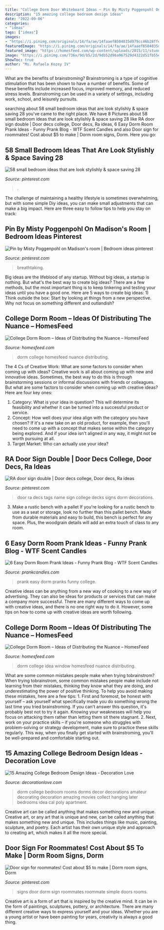 ```yaml
---
title: "College Dorm Door Whiteboard Ideas ~ Pin By Misty Poggenpohl On Madison&#039;s Room"
description: "15 amazing college bedroom design ideas"
date: "2022-09-06"
categories:
- "ideas"
tags: ["ideas"]
images:
- "https://i.pinimg.com/originals/14/fa/ae/14faaef8504035d979cc46b28ffe67d8.jpg"
featuredImage: "https://i.pinimg.com/originals/14/fa/ae/14faaef8504035d979cc46b28ffe67d8.jpg"
featured_image: "https://homesfeed.com/wp-content/uploads/2015/11/stunning-red-college-dorm-room-idea-with-red-siding-and-white-patterned-curtain-and-black-wall-accent-and-white-bedding-and-red-sheet-and-creamy-flooring.jpg"
image: "https://i.pinimg.com/736x/9d/b5/2d/9db52d96a967529d4322d51fb55efd71.jpg"
ShowToc: true
author: "Ms. Rafaela Kozey IV"
---
```



What are the benefits of brainstroming?
Brainstroming is a type of cognitive stimulation that has been shown to have a number of benefits. Some of these benefits include increased focus, improved memory, and reduced stress levels. Brainstroming can be used in a variety of settings, including work, school, and leisurely pursuits.

	

		
searching about 58 small bedroom ideas that are look stylishly &amp; space saving 28 you've came to the right place. We have 8 Pictures about 58 small bedroom ideas that are look stylishly &amp; space saving 28 like RA door sign double | Door decs college, Door decs, Ra ideas, 6 Easy Dorm Room Prank Ideas - Funny Prank Blog - WTF Scent Candles and also Door sign for roommates! Cost about $5 to make | Dorm room signs, Dorm. Here you go:
		
    
## 58 Small Bedroom Ideas That Are Look Stylishly &amp; Space Saving 28

<img loading=lazy src="https://i.pinimg.com/736x/9d/b5/2d/9db52d96a967529d4322d51fb55efd71.jpg" onerror="this.onerror=null;this.src='https://tse3.mm.bing.net/th?id=OIP.Aatkpt9E3Pw_ONuj9bqJcgHaJ3&amp;pid=15.1';" alt="58 small bedroom ideas that are look stylishly &amp; space saving 28">

_Source: pinterest.com_

>. 

	

The challenge of maintaining a healthy lifestyle is sometimes overwhelming, but with some simple Diy ideas, you can make small adjustments that can make a big impact. Here are three easy to follow tips to help you stay on track:

    
## Pin By Misty Poggenpohl On Madison&#039;s Room | Bedroom Ideas Pinterest

<img loading=lazy src="https://i.pinimg.com/736x/98/4c/ce/984cce1fc41ef4279c791c3fc6a8be4c--aqua-bedrooms-room-colors.jpg" onerror="this.onerror=null;this.src='https://tse3.mm.bing.net/th?id=OIP.gHNhb-Psz5WqVMl5Wa68XAHaJ3&amp;pid=15.1';" alt="Pin by Misty Poggenpohl on Madison&#039;s room | Bedroom ideas pinterest">

_Source: pinterest.com_

>breathtaking. 

	

Big ideas are the lifeblood of any startup. Without big ideas, a startup is nothing. But what's the best way to create big ideas? There are a few methods, but the most important thing is to keep tinkering and testing your ideas until you have a good one. Here are 5 ways to create big ideas: 1) Think outside the box: Start by looking at things from a new perspective. Why not focus on something different and outlandish?

    
## College Dorm Room – Ideas Of Distributing The Nuance – HomesFeed

<img loading=lazy src="https://homesfeed.com/wp-content/uploads/2015/11/stunning-red-college-dorm-room-idea-with-red-siding-and-white-patterned-curtain-and-black-wall-accent-and-white-bedding-and-red-sheet-and-creamy-flooring.jpg" onerror="this.onerror=null;this.src='https://tse4.mm.bing.net/th?id=OIP.n-1PH4bnvdHWFp1ma0YEwQHaFL&amp;pid=15.1';" alt="College Dorm Room – Ideas of Distributing the Nuance – HomesFeed">

_Source: homesfeed.com_

>dorm college homesfeed nuance distributing. 

	

The 4 Cs of Creative Work: What are some factors to consider when coming up with ideas?
Creative work is all about coming up with new and innovative ideas. Sometimes, the best way to do this is through brainstorming sessions or informal discussions with friends or colleagues. But what are some factors to consider when coming up with creative ideas? Here are four key ones:
1. Category: What is your idea in question? This will determine its feasibility and whether it can be turned into a successful product or service.
2. Concept: How well does your idea align with the category you have chosen? If it's a new take on an old product, for example, then you'll need to come up with a concept that makes sense within the category being explored. And if your idea isn't aligned in any way, it might not be worth pursuing at all.
3. Target Market: Who can actually use your idea?

    
## RA Door Sign Double | Door Decs College, Door Decs, Ra Ideas

<img loading=lazy src="https://i.pinimg.com/originals/14/fa/ae/14faaef8504035d979cc46b28ffe67d8.jpg" onerror="this.onerror=null;this.src='https://tse2.mm.bing.net/th?id=OIP.534li-KlZtTpeG95xfuClgHaJ4&amp;pid=15.1';" alt="RA door sign double | Door decs college, Door decs, Ra ideas">

_Source: pinterest.com_

>door ra decs tags name sign college decks signs dorm decorations. 

	

3. Make a rustic bench with a pallet
If you're looking for a rustic bench to use as a seat or storage, look no further than this pallet bench. Made from durable materials and easy to build, this bench is perfect for any space. Plus, the woodgrain details will add an extra touch of class to any room.

    
## 6 Easy Dorm Room Prank Ideas - Funny Prank Blog - WTF Scent Candles

<img loading=lazy src="http://cdn.shopify.com/s/files/1/0791/9681/articles/college-dorm-room-pranks_1024x1024.jpg?v=1482881781" onerror="this.onerror=null;this.src='https://tse4.mm.bing.net/th?id=OIP.B1aJwe5dOv7Sas6aM4h7VgHaHa&amp;pid=15.1';" alt="6 Easy Dorm Room Prank Ideas - Funny Prank Blog - WTF Scent Candles">

_Source: prankcandles.com_

>prank easy dorm pranks funny college. 

	

Creative ideas can be anything from a new way of cooking to a new way of advertising. They can also be ideas for products or services that can make a company more successful. There are many different ways to come up with creative ideas, and there is no one right way to do it. However, some tips on how to come up with creative ideas are worth following.

    
## College Dorm Room – Ideas Of Distributing The Nuance – HomesFeed

<img loading=lazy src="https://homesfeed.com/wp-content/uploads/2015/11/adorable-college-dorm-room-idea-for-two-persons-with-wooden-wall-storage-and-vanity-and-desk-and-glass-window-and-closet-and-white-flooring.jpg" onerror="this.onerror=null;this.src='https://tse3.mm.bing.net/th?id=OIP.YS1vejir96jCh7qF8EyVjQHaE8&amp;pid=15.1';" alt="College Dorm Room – Ideas of Distributing the Nuance – HomesFeed">

_Source: homesfeed.com_

>dorm college idea window homesfeed nuance distributing. 

	

What are some common mistakes people make when trying tobrainstrom?
When trying tobrainstrom, some common mistakes people make include not learning from their mistakes, thinking they know what they are doing, and underestimating the power of positive thinking. To help you avoid making these mistakes, here are a few tips: 1. First and foremost, be honest with yourself – ask yourself what specifically made you do something wrong the last time you tried brainstroming. If you can't answer this question, it's probably best not to try it again. Knowing your weaknesses will help you focus on attacking them rather than letting them sit there stagnant. 2. Next, work on your practice skills – if you're someone who struggles with problem-solving or strategy development, make sure to practice these skills regularly. This way, when you finally get started with brainstroming, you'll be well-prepared and comfortable starting out. 
    
## 15 Amazing College Bedroom Design Ideas - Decoration Love

<img loading=lazy src="http://www.decorationlove.com/wp-content/uploads/2016/06/Cute-College-Bedroom-Design.jpg" onerror="this.onerror=null;this.src='https://tse3.mm.bing.net/th?id=OIP.hiHAx_eE6_lA52fEqJFuAwHaJ3&amp;pid=15.1';" alt="15 Amazing College Bedroom Design Ideas - Decoration Love">

_Source: decorationlove.com_

>dorm college bedroom rooms dorms decor decorations amateur decorating decoration amazing movies collect hanging later bedrooms idea cal poly apartment. 

	

Creative art can be called anything that makes something new and unique.
Creative art, or any art that is unique and new, can be called anything that makes something new and unique. This includes things like music, painting, sculpture, and poetry. Each artist has their own unique style and approach to creating art, which makes it all the more special.

    
## Door Sign For Roommates! Cost About $5 To Make | Dorm Room Signs, Dorm

<img loading=lazy src="https://i.pinimg.com/736x/44/8e/60/448e60f2d58ba11e17049a3fa24c1d3c--dorm-art-door-signs.jpg" onerror="this.onerror=null;this.src='https://tse4.mm.bing.net/th?id=OIP.1-85UJ8kmiSF_KF9FTJdPgHaJ3&amp;pid=15.1';" alt="Door sign for roommates! Cost about $5 to make | Dorm room signs, Dorm">

_Source: pinterest.com_

>signs door dorm sign roommates roommate simple doors rooms. 

	

Creative art is a form of art that is inspired by the creative mind. It can be in the form of paintings, sculptures, pottery, or architecture. There are many different creative ways to express yourself and your ideas. Whether you are a young artist or have been painting for years, creativity is always a good thing.


